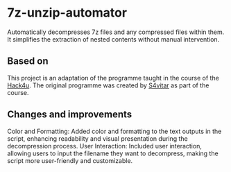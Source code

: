 # 7z-unzip-automator
Automatically decompresses 7z files and any compressed files within them. It simplifies the extraction of nested contents without manual intervention.

## Based on

This project is an adaptation of the programme taught in the course of the [Hack4u](https://hack4u.io/). The original programme was created by [S4vitar](https://github.com/s4vitar) as part of the course.

## Changes and improvements

Color and Formatting: Added color and formatting to the text outputs in the script, enhancing readability and visual presentation during the decompression process.
User Interaction: Included user interaction, allowing users to input the filename they want to decompress, making the script more user-friendly and customizable.


